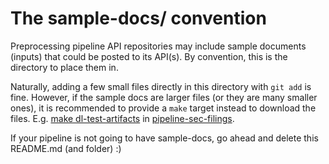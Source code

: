 # The sample-docs/ convention

Preprocessing pipeline API repositories may include sample documents (inputs) that could be posted to its API(s). By convention, this is the directory to place them in.

Naturally, adding a few small files directly in this directory with `git add` is fine. However, if the sample docs are larger files (or they are many smaller ones), it is recommended to provide a `make` target instead to download the files. E.g. [make dl-test-artifacts](https://github.com/Unstructured-IO/pipeline-sec-filings/blob/083b56f/Makefile#L136) in [pipeline-sec-filings](https://github.com/Unstructured-IO/pipeline-sec-filings/).

If your pipeline is not going to have sample-docs, go ahead and delete this README.md (and folder) :)
